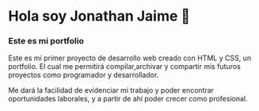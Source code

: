 <h1>Hola soy Jonathan Jaime 🚀</h1>
<h3>Este es mi portfolio</h3>
<p>Este es mi primer proyecto de desarrollo web creado con HTML y CSS, un portfolio. El cual me permitirá compilar,archivar y compartir mis futuros proyectos como programador y desarrollador.</p>
<p>Me dará la facilidad de evidenciar mi trabajo y poder encontrar oportunidades laborales, y a partir de ahí poder crecer como profesional. </p>
